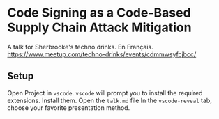 # Code Signing as a Code-Based Supply Chain Attack Mitigation

A talk for Sherbrooke's techno drinks. En Français.  
https://www.meetup.com/techno-drinks/events/cdmmwsyfcjbcc/

## Setup

Open Project in `vscode`.
`vscode` will prompt you to install the required extensions.
Install them.
Open the `talk.md` file
In the `vscode-reveal` tab, choose your favorite presentation method.